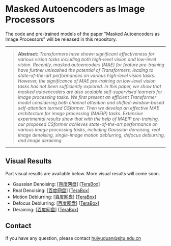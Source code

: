 # Masked Autoencoders as Image Processors
The code and pre-trained models of the paper "Masked Autoencoders as Image Processors" will be released in this repository.

<hr />

> **Abstract:** *Transformers have shown significant effectiveness for various vision tasks including both high-level vision and low-level vision. Recently, masked autoencoders (MAE) for feature pre-training have further unleashed the potential of Transformers, leading to state-of-the-art performances on various high-level vision tasks. However, the significance of MAE pre-training on low-level vision tasks has not been sufficiently explored. In this paper, we show that masked autoencoders are also scalable self-supervised learners for image processing tasks. We first present an efficient Transformer model considering both channel attention and shifted-window-based self-attention termed CSformer. Then we develop an effective MAE architecture for image processing (MAEIP) tasks. Extensive experimental results show that with the help of MAEIP pre-training, our proposed CSformer achieves state-of-the-art performance on various image processing tasks, including Gaussian denoising, real image denoising, single-image motion deblurring, defocus deblurring, and image deraining.* 
<hr />

## Visual Results
Part visual results are available below. More visual results will come soon.
- Gaussian Denoising: [[百度网盘](https://pan.baidu.com/s/1oI3_p_U542mV0K7n-Nfxuw?pwd=do2s)] [[TeraBox](https://terabox.com/s/1Tps_zshYvCjCyD54rSNCRg)]
- Real Denoising: [[百度网盘](https://pan.baidu.com/s/1NhZ2IpbluzgWxbABrjkLkg?pwd=fqpm)] [[TeraBox](https://terabox.com/s/1JLqR4-Tw71x4lZCGMFjuiA)]
- Motion Deblurring: [[百度网盘](https://pan.baidu.com/s/1n-D4e9e_6k_ihERtikN2eA?pwd=6f5o)] [[TeraBox](https://terabox.com/s/1qlFtoI3J3P2ak8aycltFtw)]
- Defocus Deblurring: [[百度网盘](https://pan.baidu.com/s/1XV23evV5uvJEH5N8ME4vxQ?pwd=4qf0)] [[TeraBox](https://terabox.com/s/1OOuzy4n5yASln-kuo2wBYg)]
- Deraining: [[百度网盘](https://pan.baidu.com/s/1mUKTj3sXce9CWsdMWfAHQQ?pwd=y4v3)] [[TeraBox](https://terabox.com/s/1sSc9Gi3R5RaUYsF4dQEOzQ)]

## Contact
If you have any question, please contact huiyuduan@sjtu.edu.cn
